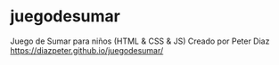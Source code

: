 # juegodesumar
Juego de Sumar para niños (HTML &amp; CSS &amp; JS)
Creado por Peter Diaz
https://diazpeter.github.io/juegodesumar/
